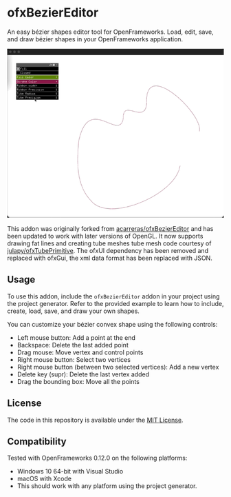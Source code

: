 # ofxBezierEditor

An easy bézier shapes editor tool for OpenFrameworks. Load, edit, save, and draw bézier shapes in your OpenFrameworks application.

![Example UI](screenrecording_bezier_editor.gif)

This addon was originally forked from [acarreras/ofxBezierEditor](https://github.com/acarreras/ofxBezierEditor) and has been updated to work with later versions of OpenGL. It now supports drawing fat lines and creating tube meshes tube mesh code courtesy of [julapy/ofxTubePrimitive](https://github.com/julapy/ofxTubePrimitive). The ofxUI dependency has been removed and replaced with ofxGui, the xml data format has been replaced with JSON.

## Usage

To use this addon, include the `ofxBezierEditor` addon in your project using the project generator. Refer to the provided example to learn how to include, create, load, save, and draw your own shapes.

You can customize your bézier convex shape using the following controls:
- Left mouse button: Add a point at the end
- Backspace: Delete the last added point
- Drag mouse: Move vertex and control points
- Right mouse button: Select two vertices
- Right mouse button (between two selected vertices): Add a new vertex
- Delete key (supr): Delete the last vertex added
- Drag the bounding box: Move all the points

## License

The code in this repository is available under the [MIT License](https://opensource.org/licenses/MIT).

## Compatibility

Tested with OpenFrameworks 0.12.0 on the following platforms:
- Windows 10 64-bit with Visual Studio
- macOS with Xcode
- This should work with any platform using the project generator.

